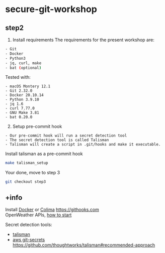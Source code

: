 # secure-git-workshop

## step2

1. Install requirements
The requirements for the present workshop are:
```bash
- Git
- Docker 
- Python3	
- jq, curl, make
- bat (optional)
```

Tested with:
```
- macOS Montery 12.1
- Git 2.32.0
- Docker 20.10.14
- Python 3.9.10
- jq 1.6
- curl 7.77.0
- GNU Make 3.81
- bat 0.20.0
```

2. Setup pre-commit hook
```
- Our pre-commit hook will run a secret detection tool
- The secret detection tool is called Talisman
- Talisman will create a script in .git/hooks and make it executable.
```

Install talisman as a pre-commit hook
```bash
make talisman_setup
```

Your done, move to step 3
```bash
git checkout step3
```

## +info
Install [Docker](https://docker-docs.netlify.app/install/) or [Colima](https://github.com/abiosoft/colima#installation)
https://githooks.com    
OpenWeather APIs, [how to start](https://openweathermap.org/appid)    

Secret detection tools:
- [talisman](https://github.com/thoughtworks/talisman#recommended-approach)
- [aws git-secrets](https://github.com/awslabs/git-secrets#examples)
https://github.com/thoughtworks/talisman#recommended-approach
